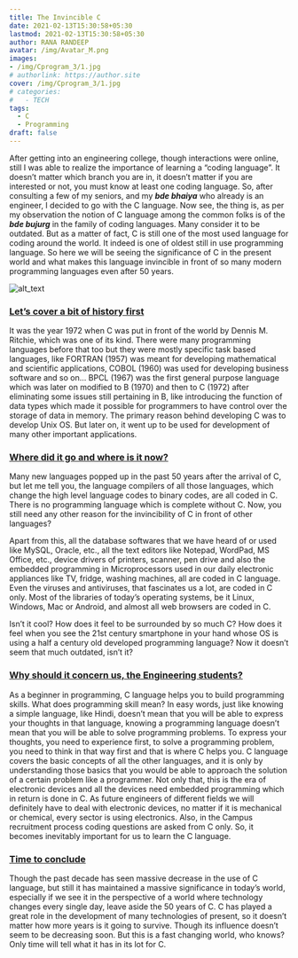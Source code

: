 ```yaml
---
title: The Invincible C
date: 2021-02-13T15:30:58+05:30
lastmod: 2021-02-13T15:30:58+05:30
author: RANA RANDEEP
avatar: /img/Avatar_M.png
images:
- /img/Cprogram_3/1.jpg
# authorlink: https://author.site
cover: /img/Cprogram_3/1.jpg
# categories:
#   - TECH
tags:
  - C
  - Programming
draft: false
---
```


After getting into an engineering college, though interactions were online, still I was able to realize the importance of learning a “coding language”. It doesn’t matter which branch you are in, it doesn’t matter if you are interested or not, you must know at least one coding language. So, after consulting a few of my seniors, and my ***bde bhaiya*** who already is an engineer, I decided to go with the C language. Now see, the thing is, as per my observation the notion of C language among the common folks is of the ***bde bujurg*** in the family of coding languages. Many consider it to be outdated. But as a matter of fact, C is still one of the most used language for coding around the world. It indeed is one of oldest still in use programming language. So here we will be seeing the significance of C in the present world and what makes this language invincible in front of so many modern programming languages even after 50 years.

![alt_text](/img/Cprogram_3/1.jpg "image_tooltip")
### <span style="text-decoration:underline;">Let’s cover a bit of history first</span>

It was the year 1972 when C was put in front of the world by Dennis M. Ritchie, which was one of its kind. There were many programming languages before that too but they were mostly specific task based languages, like FORTRAN (1957) was meant for developing mathematical and scientific applications, COBOL (1960) was used for developing business software and so on… BPCL (1967) was the first general purpose language which was later on modified to B (1970) and then to C (1972) after eliminating some issues still pertaining in B, like introducing the function of data types which made it possible for programmers to have control over the storage of data in memory. The primary reason behind developing C was to develop Unix OS. But later on, it went up to be used for development of many other important applications.


### <span style="text-decoration:underline;">Where did it go and where is it now?</span>

Many new languages popped up in the past 50 years after the arrival of C, but let me tell you, the language compilers of all those languages, which change the high level language codes to binary codes, are all coded in C. There is no programming language which is complete without C. Now, you still need any other reason for the invincibility of C in front of other languages?

Apart from this, all the database softwares that we have heard of or used like MySQL, Oracle, etc., all the text editors like Notepad, WordPad, MS Office, etc., device drivers of printers, scanner, pen drive and also the embedded programming in Microprocessors used in our daily electronic appliances like TV, fridge, washing machines, all are coded in C language. Even the viruses and antiviruses, that fascinates us a lot, are coded in C only. Most of the libraries of today’s operating systems, be it Linux, Windows, Mac or Android, and almost all web browsers are coded in C.

Isn’t it cool? How does it feel to be surrounded by so much C? How does it feel when you see the 21st century smartphone in your hand whose OS is using a half a century old developed programming language? Now it doesn’t seem that much outdated, isn’t it?


### <span style="text-decoration:underline;">Why should it concern us, the Engineering students?</span>

As a beginner in programming, C language helps you to build programming skills. What does programming skill mean? In easy words, just like knowing a simple language, like Hindi, doesn’t mean that you will be able to express your thoughts in that language, knowing a programming language doesn’t mean that you will be able to solve programming problems. To express your thoughts, you need to experience first, to solve a programming problem, you need to think in that way first and that is where C helps you. C language covers the basic concepts of all the other languages, and it is only by understanding those basics that you would be able to approach the solution of a certain problem like a programmer. Not only that, this is the era of electronic devices and all the devices need embedded programming which in return is done in C. As future engineers of different fields we will definitely have to deal with electronic devices, no matter if it is mechanical or chemical, every sector is using electronics. Also, in the Campus recruitment process coding questions are asked from C only. So, it becomes inevitably important for us to learn the C language.


### <span style="text-decoration:underline;">Time to conclude</span>

Though the past decade has seen massive decrease in the use of C language, but still it has maintained a massive significance in today’s world, especially if we see it in the perspective of a world where technology changes every single day, leave aside the 50 years of C. C has played a great role in the development of many technologies of present, so it doesn’t matter how more years is it going to survive. Though its influence doesn’t seem to be decreasing soon. But this is a fast changing world, who knows? Only time will tell what it has in its lot for C.
